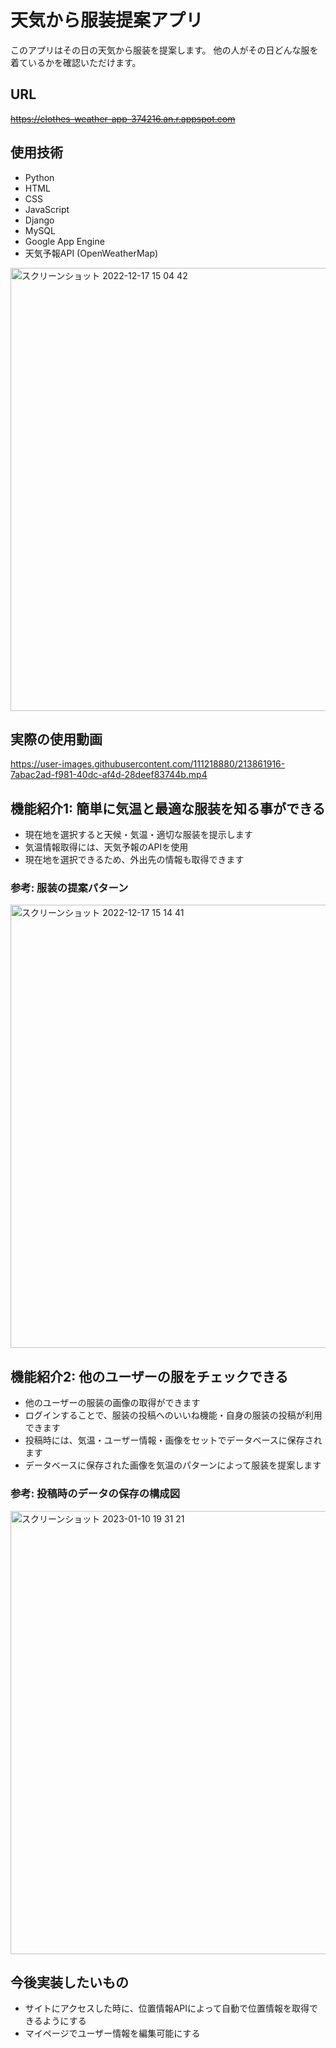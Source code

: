 # 天気から服装提案アプリ
このアプリはその日の天気から服装を提案します。
他の人がその日どんな服を着ているかを確認いただけます。

## URL
~~https://clothes-weather-app-374216.an.r.appspot.com~~

## 使用技術
- Python
- HTML
- CSS
- JavaScript
- Django
- MySQL
- Google App Engine
- 天気予報API (OpenWeatherMap)

<img width="709" alt="スクリーンショット 2022-12-17 15 04 42" src="https://user-images.githubusercontent.com/111218880/208227998-c3a67cb7-96e6-42a2-b8f7-8d6b9c576c70.png">

## 実際の使用動画
https://user-images.githubusercontent.com/111218880/213861916-7abac2ad-f981-40dc-af4d-28deef83744b.mp4

## 機能紹介1:  簡単に気温と最適な服装を知る事ができる
- 現在地を選択すると天候・気温・適切な服装を提示します
- 気温情報取得には、天気予報のAPIを使用
- 現在地を選択できるため、外出先の情報も取得できます

### 参考: 服装の提案パターン
<img width="709" alt="スクリーンショット 2022-12-17 15 14 41" src="https://user-images.githubusercontent.com/111218880/208228247-96e6210c-fbd7-4ddd-84fb-0c108d36a28c.png">

## 機能紹介2:  他のユーザーの服をチェックできる
- 他のユーザーの服装の画像の取得ができます
- ログインすることで、服装の投稿へのいいね機能・自身の服装の投稿が利用できます
- 投稿時には、気温・ユーザー情報・画像をセットでデータベースに保存されます
- データベースに保存された画像を気温のパターンによって服装を提案します

### 参考: 投稿時のデータの保存の構成図
<img width="709" alt="スクリーンショット 2023-01-10 19 31 21" src="https://user-images.githubusercontent.com/111218880/211527886-857572c2-0b73-4cdf-9698-2c67af4fc496.png">


## 今後実装したいもの
- サイトにアクセスした時に、位置情報APIによって自動で位置情報を取得できるようにする
- マイページでユーザー情報を編集可能にする


